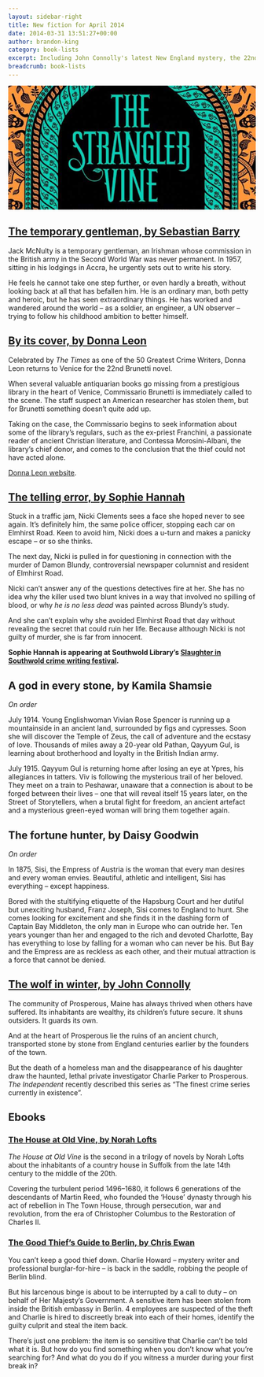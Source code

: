 ```yaml
---
layout: sidebar-right
title: New fiction for April 2014
date: 2014-03-31 13:51:27+00:00
author: brandon-king
category: book-lists
excerpt: Including John Connolly's latest New England mystery, the 22nd Brunetti novel and Sophie Hannah's latest, <cite>The Telling Error</cite>.
breadcrumb: book-lists
---
```

![The Strangler Vine by M J Carter](/images/featured/featured-the-strangler-vine.jpg)

## [The temporary gentleman, by Sebastian Barry](https://suffolk.spydus.co.uk/cgi-bin/spydus.exe/ENQ/OPAC/BIBENQ/19934005?QRY=CTIBIB%3C%20IRN(38358297)&QRYTEXT=The%20temporary%20gentleman%20%3A%20a%20novel)

Jack McNulty is a temporary gentleman, an Irishman whose commission in the British army in the Second World War was never permanent. In 1957, sitting in his lodgings in Accra, he urgently sets out to write his story.

He feels he cannot take one step further, or even hardly a breath, without looking back at all that has befallen him. He is an ordinary man, both petty and heroic, but he has seen extraordinary things. He has worked and wandered around the world – as a soldier, an engineer, a UN observer – trying to follow his childhood ambition to better himself.

## [By its cover, by Donna Leon](https://suffolk.spydus.co.uk/cgi-bin/spydus.exe/ENQ/OPAC/BIBENQ/19934923?QRY=CTIBIB%3C%20IRN(35039271)&QRYTEXT=By%20its%20cover)

Celebrated by <cite>The Times</cite> as one of the 50 Greatest Crime Writers, Donna Leon returns to Venice for the 22nd Brunetti novel.

When several valuable antiquarian books go missing from a prestigious library in the heart of Venice, Commissario Brunetti is immediately called to the scene. The staff suspect an American researcher has stolen them, but for Brunetti something doesn&#8217;t quite add up.

Taking on the case, the Commissario begins to seek information about some of the library&#8217;s regulars, such as the ex-priest Franchini, a passionate reader of ancient Christian literature, and Contessa Morosini-Albani, the library&#8217;s chief donor, and comes to the conclusion that the thief could not have acted alone.

[Donna Leon website](http://www.randomhousesites.co.uk/minisites/donnaleon/).

## [The telling error, by Sophie Hannah](https://suffolk.spydus.co.uk/cgi-bin/spydus.exe/ENQ/OPAC/BIBENQ/19936306?QRY=CTIBIB%3C%20IRN(35039812)&QRYTEXT=The%20telling%20error)

Stuck in a traffic jam, Nicki Clements sees a face she hoped never to see again. It&#8217;s definitely him, the same police officer, stopping each car on Elmhirst Road. Keen to avoid him, Nicki does a u-turn and makes a panicky escape – or so she thinks.

The next day, Nicki is pulled in for questioning in connection with the murder of Damon Blundy, controversial newspaper columnist and resident of Elmhirst Road.

Nicki can&#8217;t answer any of the questions detectives fire at her. She has no idea why the killer used two blunt knives in a way that involved no spilling of blood, or why _he is no less dead_ was painted across Blundy&#8217;s study.

And she can&#8217;t explain why she avoided Elmhirst Road that day without revealing the secret that could ruin her life. Because although Nicki is not guilty of murder, she is far from innocent.

**Sophie Hannah is appearing at Southwold Library&#8217;s [Slaughter in Southwold crime writing festival](http://suffolklibraries.co.uk/about/member-organisations/friends-of-southwold-library/slaughter-in-southwold-crime-writing-festival/ "Slaughter in Southwold: Crime writing festival").**

## A god in every stone, by Kamila Shamsie

_On order_

July 1914. Young Englishwoman Vivian Rose Spencer is running up a mountainside in an ancient land, surrounded by figs and cypresses. Soon she will discover the Temple of Zeus, the call of adventure and the ecstasy of love. Thousands of miles away a 20-year old Pathan, Qayyum Gul, is learning about brotherhood and loyalty in the British Indian army.

July 1915. Qayyum Gul is returning home after losing an eye at Ypres, his allegiances in tatters. Viv is following the mysterious trail of her beloved. They meet on a train to Peshawar, unaware that a connection is about to be forged between their lives – one that will reveal itself 15 years later, on the Street of Storytellers, when a brutal fight for freedom, an ancient artefact and a mysterious green-eyed woman will bring them together again.

## The fortune hunter, by Daisy Goodwin

_On order_

In 1875, Sisi, the Empress of Austria is the woman that every man desires and every woman envies. Beautiful, athletic and intelligent, Sisi has everything – except happiness.

Bored with the stultifying etiquette of the Hapsburg Court and her dutiful but unexciting husband, Franz Joseph, Sisi comes to England to hunt. She comes looking for excitement and she finds it in the dashing form of Captain Bay Middleton, the only man in Europe who can outride her. Ten years younger than her and engaged to the rich and devoted Charlotte, Bay has everything to lose by falling for a woman who can never be his. But Bay and the Empress are as reckless as each other, and their mutual attraction is a force that cannot be denied.

## [The wolf in winter, by John Connolly](https://suffolk.spydus.co.uk/cgi-bin/spydus.exe/ENQ/OPAC/BIBENQ/19950966?QRY=CTIBIB%3C%20IRN(35305214)&QRYTEXT=The%20wolf%20in%20winter)

The community of Prosperous, Maine has always thrived when others have suffered. Its inhabitants are wealthy, its children&#8217;s future secure. It shuns outsiders. It guards its own.

And at the heart of Prosperous lie the ruins of an ancient church, transported stone by stone from England centuries earlier by the founders of the town.

But the death of a homeless man and the disappearance of his daughter draw the haunted, lethal private investigator Charlie Parker to Prosperous. <cite>The Independent</cite> recently described this series as “The finest crime series currently in existence”.

## Ebooks

### [The House at Old Vine, by Norah Lofts](http://suffolklibraries.lib.overdrive.com/8E8923A8-8E02-4058-A3F1-CDDEA660165A/10/50/en/ContentDetails.htm?id=BA7D3DC3-BC52-4A49-A464-9D5E0CA84918)

<cite>The House at Old Vine</cite> is the second in a trilogy of novels by Norah Lofts about the inhabitants of a country house in Suffolk from the late 14th century to the middle of the 20th.

Covering the turbulent period 1496–1680, it follows 6 generations of the descendants of Martin Reed, who founded the &#8216;House&#8217; dynasty through his act of rebellion in The Town House, through persecution, war and revolution, from the era of Christopher Columbus to the Restoration of Charles II.

### [The Good Thief&#8217;s Guide to Berlin, by Chris Ewan](http://suffolklibraries.lib.overdrive.com/8E8923A8-8E02-4058-A3F1-CDDEA660165A/10/50/en/ContentDetails.htm?id=15CDCA4E-3797-4367-B47A-DF2ED26CAE32)

You can&#8217;t keep a good thief down. Charlie Howard – mystery writer and professional burglar-for-hire – is back in the saddle, robbing the people of Berlin blind.

But his larcenous binge is about to be interrupted by a call to duty – on behalf of Her Majesty&#8217;s Government. A sensitive item has been stolen from inside the British embassy in Berlin. 4 employees are suspected of the theft and Charlie is hired to discreetly break into each of their homes, identify the guilty culprit and steal the item back.

There&#8217;s just one problem: the item is so sensitive that Charlie can&#8217;t be told what it is. But how do you find something when you don&#8217;t know what you&#8217;re searching for? And what do you do if you witness a murder during your first break in?
